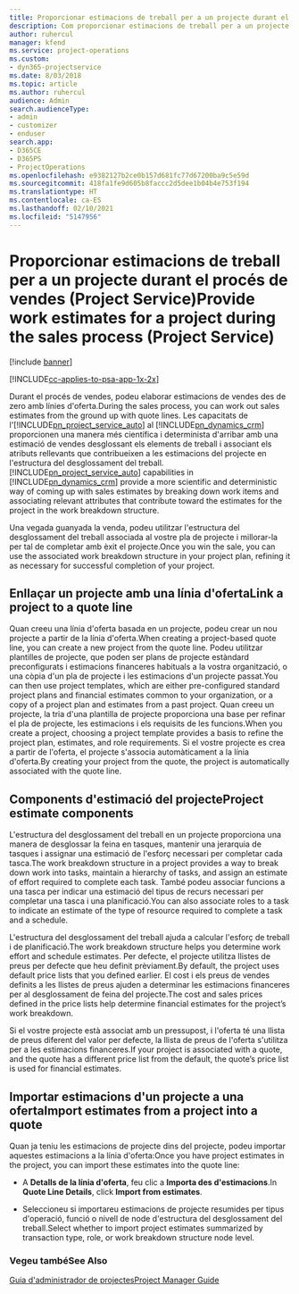 ```yaml
---
title: Proporcionar estimacions de treball per a un projecte durant el procés de vendes
description: Com proporcionar estimacions de treball per a un projecte durant el procés de vendes al Project Service
author: ruhercul
manager: kfend
ms.service: project-operations
ms.custom:
- dyn365-projectservice
ms.date: 8/03/2018
ms.topic: article
ms.author: ruhercul
audience: Admin
search.audienceType:
- admin
- customizer
- enduser
search.app:
- D365CE
- D365PS
- ProjectOperations
ms.openlocfilehash: e9382127b2ce0b157d681fc77d67200ba9c5e59d
ms.sourcegitcommit: 418fa1fe9d605b8faccc2d5dee1b04b4e753f194
ms.translationtype: HT
ms.contentlocale: ca-ES
ms.lasthandoff: 02/10/2021
ms.locfileid: "5147956"
---
```

# <a name="provide-work-estimates-for-a-project-during-the-sales-process-project-service"></a><span data-ttu-id="4547b-103">Proporcionar estimacions de treball per a un projecte durant el procés de vendes (Project Service)</span><span class="sxs-lookup"><span data-stu-id="4547b-103">Provide work estimates for a project during the sales process (Project Service)</span></span>

[!include [banner](../includes/psa-now-project-operations.md)]

[!INCLUDE[cc-applies-to-psa-app-1x-2x](../includes/cc-applies-to-psa-app-1x-2x.md)]

<span data-ttu-id="4547b-104">Durant el procés de vendes, podeu elaborar estimacions de vendes des de zero amb línies d'oferta.</span><span class="sxs-lookup"><span data-stu-id="4547b-104">During the sales process, you can work out sales estimates from the ground up with quote lines.</span></span> <span data-ttu-id="4547b-105">Les capacitats de l'[!INCLUDE[pn_project_service_auto](../includes/pn-project-service-auto.md)] al [!INCLUDE[pn_dynamics_crm](../includes/pn-dynamics-crm.md)] proporcionen una manera més científica i determinista d'arribar amb una estimació de vendes desglossant els elements de treball i associant els atributs rellevants que contribueixen a les estimacions del projecte en l'estructura del desglossament del treball.</span><span class="sxs-lookup"><span data-stu-id="4547b-105">[!INCLUDE[pn_project_service_auto](../includes/pn-project-service-auto.md)] capabilities in [!INCLUDE[pn_dynamics_crm](../includes/pn-dynamics-crm.md)] provide a more scientific and deterministic way of coming up with sales estimates by breaking down work items and associating relevant attributes that contribute toward the estimates for the project in the work breakdown structure.</span></span>  
  
 <span data-ttu-id="4547b-106">Una vegada guanyada la venda, podeu utilitzar l'estructura del desglossament del treball associada al vostre pla de projecte i millorar-la per tal de completar amb èxit el projecte.</span><span class="sxs-lookup"><span data-stu-id="4547b-106">Once you win the sale, you can use the associated work breakdown structure in your project plan, refining it as necessary for successful completion of your project.</span></span>  
  
## <a name="link-a-project-to-a-quote-line"></a><span data-ttu-id="4547b-107">Enllaçar un projecte amb una línia d'oferta</span><span class="sxs-lookup"><span data-stu-id="4547b-107">Link a project to a quote line</span></span>  
 <span data-ttu-id="4547b-108">Quan creeu una línia d'oferta basada en un projecte, podeu crear un nou projecte a partir de la línia d'oferta.</span><span class="sxs-lookup"><span data-stu-id="4547b-108">When creating a project-based quote line, you can create a new project from the quote line.</span></span> <span data-ttu-id="4547b-109">Podeu utilitzar plantilles de projecte, que poden ser plans de projecte estàndard preconfigurats i estimacions financeres habituals a la vostra organització, o una còpia d'un pla de projecte i les estimacions d'un projecte passat.</span><span class="sxs-lookup"><span data-stu-id="4547b-109">You can then use project templates, which are either pre-configured standard project plans and financial estimates common to your organization, or a copy of a project plan and estimates from a past project.</span></span> <span data-ttu-id="4547b-110">Quan creeu un projecte, la tria d'una plantilla de projecte proporciona una base per refinar el pla de projecte, les estimacions i els requisits de les funcions.</span><span class="sxs-lookup"><span data-stu-id="4547b-110">When you create a project, choosing a project template provides a basis to refine the project plan, estimates, and role requirements.</span></span> <span data-ttu-id="4547b-111">Si el vostre projecte es crea a partir de l'oferta, el projecte s'associa automàticament a la línia d'oferta.</span><span class="sxs-lookup"><span data-stu-id="4547b-111">By creating your project from the quote, the project is automatically associated with the quote line.</span></span>  
  
## <a name="project-estimate-components"></a><span data-ttu-id="4547b-112">Components d'estimació del projecte</span><span class="sxs-lookup"><span data-stu-id="4547b-112">Project estimate components</span></span>  
 <span data-ttu-id="4547b-113">L'estructura del desglossament del treball en un projecte proporciona una manera de desglossar la feina en tasques, mantenir una jerarquia de tasques i assignar una estimació de l'esforç necessari per completar cada tasca.</span><span class="sxs-lookup"><span data-stu-id="4547b-113">The work breakdown structure in a project provides a way to break down work into tasks, maintain a hierarchy of tasks, and assign an estimate of effort required to complete each task.</span></span> <span data-ttu-id="4547b-114">També podeu associar funcions a una tasca per indicar una estimació del tipus de recurs necessari per completar una tasca i una planificació.</span><span class="sxs-lookup"><span data-stu-id="4547b-114">You can also associate roles to a task to indicate an estimate of the type of resource required to complete a task and a schedule.</span></span>  
  
 <span data-ttu-id="4547b-115">L'estructura del desglossament del treball ajuda a calcular l'esforç de treball i de planificació.</span><span class="sxs-lookup"><span data-stu-id="4547b-115">The work breakdown structure helps you determine work effort and schedule estimates.</span></span> <span data-ttu-id="4547b-116">Per defecte, el projecte utilitza llistes de preus per defecte que heu definit prèviament.</span><span class="sxs-lookup"><span data-stu-id="4547b-116">By default, the project uses default price lists that you defined earlier.</span></span> <span data-ttu-id="4547b-117">El cost i els preus de vendes definits a les llistes de preus ajuden a determinar les estimacions financeres per al desglossament de feina del projecte.</span><span class="sxs-lookup"><span data-stu-id="4547b-117">The cost and sales prices defined in the price lists help determine financial estimates for the project’s work breakdown.</span></span>  
  
 <span data-ttu-id="4547b-118">Si el vostre projecte està associat amb un pressupost, i l'oferta té una llista de preus diferent del valor per defecte, la llista de preus de l'oferta s'utilitza per a les estimacions financeres.</span><span class="sxs-lookup"><span data-stu-id="4547b-118">If your project is associated with a quote, and the quote has a different price list from the default, the quote’s price list is used for financial estimates.</span></span>  
  
## <a name="import-estimates-from-a-project-into-a-quote"></a><span data-ttu-id="4547b-119">Importar estimacions d'un projecte a una oferta</span><span class="sxs-lookup"><span data-stu-id="4547b-119">Import estimates from a project into a quote</span></span>  
 <span data-ttu-id="4547b-120">Quan ja teniu les estimacions de projecte dins del projecte, podeu importar aquestes estimacions a la línia d'oferta:</span><span class="sxs-lookup"><span data-stu-id="4547b-120">Once you have project estimates in the project, you can import these estimates into the quote line:</span></span>  
  
-   <span data-ttu-id="4547b-121">A **Detalls de la línia d'oferta**, feu clic a **Importa des d'estimacions**.</span><span class="sxs-lookup"><span data-stu-id="4547b-121">In **Quote Line Details**, click **Import from estimates**.</span></span> 

-   <span data-ttu-id="4547b-122">Seleccioneu si importareu estimacions de projecte resumides per tipus d'operació, funció o nivell de node d'estructura del desglossament del treball.</span><span class="sxs-lookup"><span data-stu-id="4547b-122">Select whether to import project estimates summarized by transaction type, role, or work breakdown structure node level.</span></span>  
  
### <a name="see-also"></a><span data-ttu-id="4547b-123">Vegeu també</span><span class="sxs-lookup"><span data-stu-id="4547b-123">See Also</span></span>  
 [<span data-ttu-id="4547b-124">Guia d'administrador de projectes</span><span class="sxs-lookup"><span data-stu-id="4547b-124">Project Manager Guide</span></span>](../psa/project-manager-guide.md)
